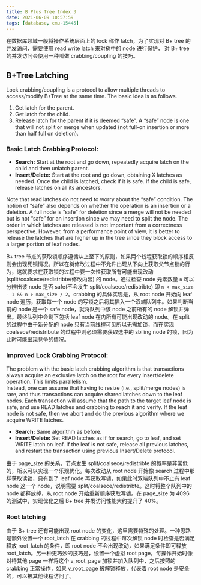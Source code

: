 ```yaml
---
title: B Plus Tree Index 3
date: 2021-06-09 10:57:59
tags: [database, cmu-15445]
---
```


在数据库领域一般将操作系统层面上的 lock 称作 latch，为了实现对 B+ tree 的并发访问，需要使用 read write latch 来对树中的 node 进行保护， 对 B+ tree 的并发访问会使用一种叫做 crabbing/coupling 的技巧。

## B+Tree Latching

Lock crabbing/coupling is a protocol to allow multiple threads to access/modify B+Tree at the same time.
The basic idea is as follows.
1. Get latch for the parent.
2. Get latch for the child.
3. Release latch for the parent if it is deemed “safe”. A “safe” node is one that will not split or merge when updated (not full-on insertion or more than half full on deletion).

### Basic Latch Crabbing Protocol:
* **Search:** Start at the root and go down, repeatedly acquire latch on the child and then unlatch parent.
* **Insert/Delete:** Start at the root and go down, obtaining X latches as needed. Once the child is latched, check if it is safe. If the child is safe, release latches on all its ancestors.

Note that read latches do not need to worry about the “safe” condition. The notion of “safe” also depends on whether the operation is an insertion or a deletion. A full node is “safe” for deletion since a merge will not be needed but is not “safe” for an insertion since we may need to split the node. The order in which latches are released is not important from a correctness perspective. However, from a performance point of view, it is better to release the latches that are higher up in the tree since they block access to a larger portion of leaf nodes.

B+ tree 节点的获取锁顺序遵循从上至下的原则，如果两个线程获取锁的顺序相反则会出现死锁情况。所以在树修改过程中不允许出现从下向上获取父节点锁的行为，这就要求在获取锁的过程中要一次性获取所有可能出现改动 (split/coalsece/redistribte/修改内容) 的 node。通过检查 node 元素数量 `n` 可以分辨出该 node 是否 safe(不会发生 split/coalsece/redistribte) 即  `n < max_size - 1 && n > max_size / 2`。crabbing 的具体实现是，从 root node 开始向 leaf node 遍历，获取每一个 node 的写锁之后将其插入一个双端队列中。如果判断当前的 node 是一个 safe node，就将队列中该 node 之前所有的 node 解锁并弹出。最终队列中会剩下包括 leaf node 在内所有可能出现改动的 node。在 split 的过程中由于新分配的 node 只有当前线程可见所以无需加锁，而在实现 coalsece/redistribute 的过程中则必须需要获取选中的 sbiling node 的锁，因为此时可能出现竞争的情况。

### Improved Lock Crabbing Protocol:
The problem with the basic latch crabbing algorithm is that transactions always acquire an exclusive latch on the root for every insert/delete operation. This limits parallelism.  
Instead, one can assume that having to resize (i.e., split/merge nodes) is rare, and thus transactions can acquire shared latches down to the leaf nodes. Each transaction will assume that the path to the target leaf node is safe, and use READ latches and crabbing to reach it and verify. If the leaf node is not safe, then we abort and do the previous algorithm where we acquire WRITE latches.
* **Search:** Same algorithm as before.
* **Insert/Delete:** Set READ latches as if for search, go to leaf, and set WRITE latch on leaf. If the leaf is
not safe, release all previous latches, and restart the transaction using previous Insert/Delete protocol.

由于 page_size 的关系，节点发生 split/coalsece/redistribte 的概率是非常低的，所以可以实现一个乐观优化。每次改动从 root node 开始像 search 过程中那样获取读锁，只有到了 leaf node 再获取写锁，如果此时双端队列中不止有 leaf node 这一个 node，说明需要 split/coalsece/redistribte。这时将整个队列中的 node 都释放掉，从 root node 开始重新顺序获取写锁。在 page_size 为 4096 的测试中，实现优化之后 B+ tree 并发访问性能大约提升了 40%。  

### Root latching

由于 B+ tree 还有可能出现 root node 的变化，这里需要特殊的处理。一种思路是额外设置一个 root_latch 在 crabbing 的过程中每次解锁 node 时检查是否满足释放 root_latch 的条件，即 root node 不会出现改动，如果满足条件即可释放 root_latch。另一种更巧妙的技巧是，设置一个虚拟 root page，每操作开始时像对待其他 page 一样将这个 v_root_page 加锁并加入队列中，之后按照的 crabbing 正常操作，如果 v_root_page 被解锁释放，代表着 root node 是安全的，可以被其他线程访问了。  

